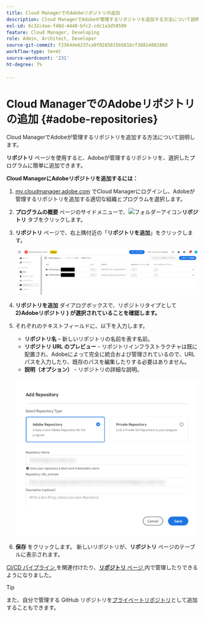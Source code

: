 ```yaml
---
title: Cloud ManagerでのAdobeリポジトリの追加
description: Cloud ManagerでAdobeが管理するリポジトリを追加する方法について説明します。
exl-id: 6c32c4ae-f48d-4440-bfc2-cdc1a3d59599
feature: Cloud Manager, Developing
role: Admin, Architect, Developer
source-git-commit: f2364de6237ca9f0285815b581bcf3881488188d
workflow-type: tm+mt
source-wordcount: '231'
ht-degree: 7%

---
```


# Cloud ManagerでのAdobeリポジトリの追加 {#adobe-repositories}

Cloud ManagerでAdobeが管理するリポジトリを追加する方法について説明します。

**リポジトリ** ページを使用すると、Adobeが管理するリポジトリを、選択したプログラムに簡単に追加できます。

**Cloud ManagerにAdobeリポジトリを追加するには：**

1. [my.cloudmanager.adobe.com](https://my.cloudmanager.adobe.com/) でCloud Managerにログインし、Adobeが管理するリポジトリを追加する適切な組織とプログラムを選択します。

1. **プログラムの概要** ページのサイドメニューで、![ フォルダーアイコン ](https://spectrum.adobe.com/static/icons/workflow_18/Smock_Folder_18_N.svg)**リポジトリ** タブをクリックします。

1. **リポジトリ** ページで、右上隅付近の「**リポジトリを追加**」をクリックします。

   ![「リポジトリーを追加」ボタン](assets/add-repository.png)

1. **リポジトリを追加** ダイアログボックスで、リポジトリタイプとして **2}Adobeリポジトリ } が選択されていることを確認します。**

1. それぞれのテキストフィールドに、以下を入力します。

   * **リポジトリ名** – 新しいリポジトリの名前を表す名前。
   * **リポジトリ URL のプレビュー** - リポジトリインフラストラクチャは既に配置され、Adobeによって完全に統合および管理されているので、URL パスを入力したり、既存のパスを編集したりする必要はありません。
   * **説明（オプション）** - リポジトリの詳細な説明。

   ![ リポジトリを追加ダイアログボックス ](assets/add-adobe-repository.png)

1. **保存** をクリックします。
新しいリポジトリが、**リポジトリ** ページのテーブルに表示されます。

[CI/CD パイプライン ](/help/implementing/cloud-manager/configuring-pipelines/introduction-ci-cd-pipelines.md) を関連付けたり、[**リポジトリ** ページ ](managing-repositories.md) 内で管理したりできるようになりました。

>[!TIP]
>
>また、自分で管理する GitHub リポジトリを[プライベートリポジトリ](private-repositories.md)として追加することもできます。
